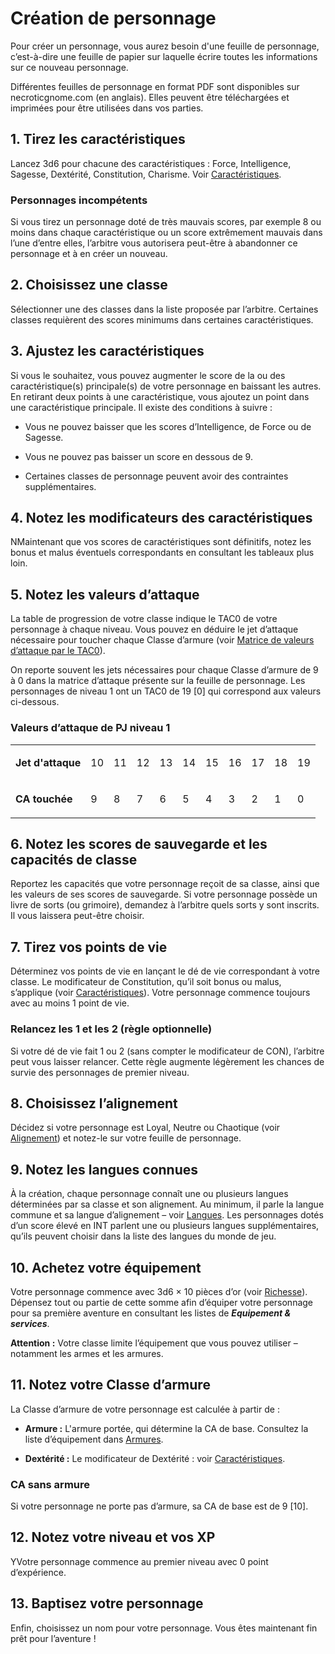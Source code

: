 # Création de personnage

Pour créer un personnage, vous aurez besoin d'une feuille de personnage, 
c’est-à-dire une feuille de papier sur laquelle écrire toutes les
informations sur ce nouveau personnage.

Différentes feuilles de personnage en format PDF sont disponibles sur
necroticgnome.com (en anglais). Elles peuvent être téléchargées et
imprimées pour être utilisées dans vos parties.

## 1\. Tirez les caractéristiques

Lancez 3d6 pour chacune des caractéristiques : Force, Intelligence, 
Sagesse, Dextérité, Constitution, Charisme. Voir
[Caractéristiques](Caractéristiques.md).

### Personnages incompétents

Si vous tirez un personnage doté de très mauvais scores, par exemple 8
ou moins dans chaque caractéristique ou un score extrêmement mauvais
dans l’une d’entre elles, l’arbitre vous autorisera peut-être à
abandonner ce personnage et à en créer un nouveau.

## 2\. Choisissez une classe

Sélectionner une des classes dans la liste proposée par l’arbitre.
Certaines classes requièrent des scores minimums dans certaines
caractéristiques.

## 3\. Ajustez les caractéristiques

Si vous le souhaitez, vous pouvez augmenter le score de la ou des
caractéristique(s) principale(s) de votre personnage en baissant les
autres. En retirant deux points à une caractéristique, vous ajoutez un
point dans une caractéristique principale. Il existe des conditions à
suivre :

  - Vous ne pouvez baisser que les scores d’Intelligence, de Force ou de
    Sagesse.

  - Vous ne pouvez pas baisser un score en dessous de 9.
  - Certaines classes de personnage peuvent avoir des contraintes
    supplémentaires.

## 4\. Notez les modificateurs des caractéristiques

NMaintenant que vos scores de caractéristiques sont définitifs, notez
les bonus et malus éventuels correspondants en consultant les tableaux
plus loin.

## 5\. Notez les valeurs d’attaque

La table de progression de votre classe indique le TAC0 de votre
personnage à chaque niveau. Vous pouvez en déduire le jet d’attaque
nécessaire pour toucher chaque Classe d’armure (voir 
[Matrice de valeurs d’attaque par le TAC0](../Aventure/Tableaux_de_combat.md)).

On reporte souvent les jets nécessaires pour chaque Classe d’armure de 9
à 0 dans la matrice d’attaque présente sur la feuille de personnage. Les
personnages de niveau 1 ont un TAC0 de 19 \[0\] qui correspond aux
valeurs ci-dessous.

### Valeurs d’attaque de PJ niveau 1

<table>
<tbody>
<tr class="odd">
<td><p><strong>Jet d'attaque</strong></p></td>
<td><div align=="right">
<p>10</p>
</div></td>
<td><div align=="right">
<p>11</p>
</div></td>
<td><div align=="right">
<p>12</p>
</div></td>
<td><div align=="right">
<p>13</p>
</div></td>
<td><div align=="right">
<p>14</p>
</div></td>
<td><div align=="right">
<p>15</p>
</div></td>
<td><div align=="right">
<p>16</p>
</div></td>
<td><div align=="right">
<p>17</p>
</div></td>
<td><div align=="right">
<p>18</p>
</div></td>
<td><div align=="right">
<p>19</p>
</div></td>
</tr>
<tr class="even">
<td><p><strong>CA touchée</strong></p></td>
<td><div align=="right">
<p>9</p>
</div></td>
<td><div align=="right">
<p>8</p>
</div></td>
<td><div align=="right">
<p>7</p>
</div></td>
<td><div align=="right">
<p>6</p>
</div></td>
<td><div align=="right">
<p>5</p>
</div></td>
<td><div align=="right">
<p>4</p>
</div></td>
<td><div align=="right">
<p>3</p>
</div></td>
<td><div align=="right">
<p>2</p>
</div></td>
<td><div align=="right">
<p>1</p>
</div></td>
<td><div align=="right">
<p>0</p>
</div></td>
</tr>
</tbody>
</table>

## 6\. Notez les scores de sauvegarde et les capacités de classe

Reportez les capacités que votre personnage reçoit de sa classe, ainsi
que les valeurs de ses scores de sauvegarde. Si votre personnage possède
un livre de sorts (ou grimoire), demandez à l’arbitre quels sorts y sont
inscrits. Il vous laissera peut-être choisir.

## 7\. Tirez vos points de vie

Déterminez vos points de vie en lançant le dé de vie correspondant à
votre classe. Le modificateur de Constitution, qu’il soit bonus ou
malus, s’applique (voir
[Caractéristiques](Caractéristiques.md)). Votre personnage
commence toujours avec au moins 1 point de vie.

### Relancez les 1 et les 2 (règle optionnelle)

Si votre dé de vie fait 1 ou 2 (sans compter le modificateur de CON), 
l’arbitre peut vous laisser relancer. Cette règle augmente légèrement
les chances de survie des personnages de premier niveau.

## 8\. Choisissez l’alignement

Décidez si votre personnage est Loyal, Neutre ou Chaotique (voir
[Alignement](Alignement.md)) et notez-le sur votre feuille de
personnage.

## 9\. Notez les langues connues

À la création, chaque personnage connaît une ou plusieurs langues
déterminées par sa classe et son alignement. Au minimum, il parle la
langue commune et sa langue d’alignement – voir
[Langues](Langues.md). Les personnages dotés d’un score élevé
en INT parlent une ou plusieurs langues supplémentaires, qu’ils peuvent
choisir dans la liste des langues du monde de jeu.

## 10\. Achetez votre équipement

Votre personnage commence avec 3d6 × 10 pièces d’or (voir
[Richesse](Richesse.md)). Dépensez tout ou partie de cette
somme afin d’équiper votre personnage pour sa première aventure en
consultant les listes de ***Equipement & services***.

**Attention :** Votre classe limite l’équipement que vous pouvez
utiliser – notamment les armes et les armures.

## 11\. Notez votre Classe d’armure

La Classe d’armure de votre personnage est calculée à partir de :

  - **Armure :** L'armure portée, qui détermine la CA de base. Consultez
    la liste d’équipement dans
    [Armures](../Equipement_services/Armes_et_Armures.md#armures).

  - **Dextérité :** Le modificateur de Dextérité : voir
    [Caractéristiques](Caractéristiques.md).

### CA sans armure

Si votre personnage ne porte pas d’armure, sa CA de base est de 9
\[10\].

## 12\. Notez votre niveau et vos XP

YVotre personnage commence au premier niveau avec 0 point d’expérience.

## 13\. Baptisez votre personnage

Enfin, choisissez un nom pour votre personnage. Vous êtes maintenant fin
prêt pour l’aventure \!
